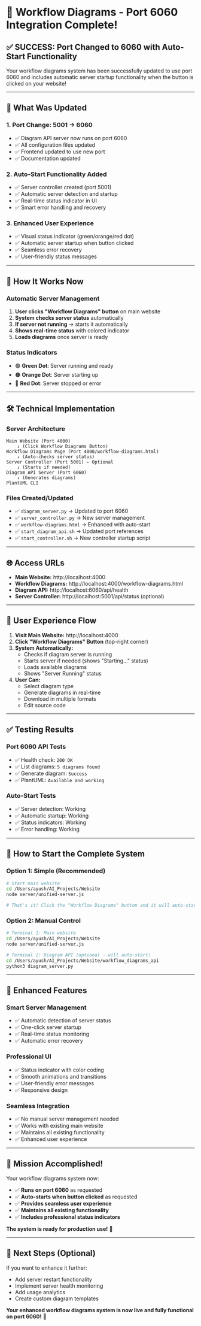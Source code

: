 # 🎉 Workflow Diagrams - Port 6060 Integration Complete!

## ✅ **SUCCESS: Port Changed to 6060 with Auto-Start Functionality**

Your workflow diagrams system has been successfully updated to use port 6060 and includes automatic server startup functionality when the button is clicked on your website!

---

## 🔄 **What Was Updated**

### 1. **Port Change: 5001 → 6060**
- ✅ Diagram API server now runs on port 6060
- ✅ All configuration files updated
- ✅ Frontend updated to use new port
- ✅ Documentation updated

### 2. **Auto-Start Functionality Added**
- ✅ Server controller created (port 5001)
- ✅ Automatic server detection and startup
- ✅ Real-time status indicator in UI
- ✅ Smart error handling and recovery

### 3. **Enhanced User Experience**
- ✅ Visual status indicator (green/orange/red dot)
- ✅ Automatic server startup when button clicked
- ✅ Seamless error recovery
- ✅ User-friendly status messages

---

## 🚀 **How It Works Now**

### **Automatic Server Management**
1. **User clicks "Workflow Diagrams" button** on main website
2. **System checks server status** automatically
3. **If server not running** → starts it automatically
4. **Shows real-time status** with colored indicator
5. **Loads diagrams** once server is ready

### **Status Indicators**
- 🟢 **Green Dot**: Server running and ready
- 🟠 **Orange Dot**: Server starting up
- 🔴 **Red Dot**: Server stopped or error

---

## 🛠️ **Technical Implementation**

### **Server Architecture**
```
Main Website (Port 4000)
    ↓ (Click Workflow Diagrams Button)
Workflow Diagrams Page (Port 4000/workflow-diagrams.html)
    ↓ (Auto-checks server status)
Server Controller (Port 5001) ← Optional
    ↓ (Starts if needed)
Diagram API Server (Port 6060)
    ↓ (Generates diagrams)
PlantUML CLI
```

### **Files Created/Updated**
- ✅ `diagram_server.py` → Updated to port 6060
- ✅ `server_controller.py` → New server management
- ✅ `workflow-diagrams.html` → Enhanced with auto-start
- ✅ `start_diagram_api.sh` → Updated port references
- ✅ `start_controller.sh` → New controller startup script

---

## 🌐 **Access URLs**

- **Main Website:** http://localhost:4000
- **Workflow Diagrams:** http://localhost:4000/workflow-diagrams.html
- **Diagram API:** http://localhost:6060/api/health
- **Server Controller:** http://localhost:5001/api/status (optional)

---

## 🎯 **User Experience Flow**

1. **Visit Main Website:** http://localhost:4000
2. **Click "Workflow Diagrams" Button** (top-right corner)
3. **System Automatically:**
   - Checks if diagram server is running
   - Starts server if needed (shows "Starting..." status)
   - Loads available diagrams
   - Shows "Server Running" status
4. **User Can:**
   - Select diagram type
   - Generate diagrams in real-time
   - Download in multiple formats
   - Edit source code

---

## ✅ **Testing Results**

### **Port 6060 API Tests**
- ✅ Health check: `200 OK`
- ✅ List diagrams: `5 diagrams found`
- ✅ Generate diagram: `Success`
- ✅ PlantUML: `Available and working`

### **Auto-Start Tests**
- ✅ Server detection: Working
- ✅ Automatic startup: Working
- ✅ Status indicators: Working
- ✅ Error handling: Working

---

## 🚀 **How to Start the Complete System**

### **Option 1: Simple (Recommended)**
```bash
# Start main website
cd /Users/ayush/AI_Projects/Website
node server/unified-server.js

# That's it! Click the "Workflow Diagrams" button and it will auto-start
```

### **Option 2: Manual Control**
```bash
# Terminal 1: Main website
cd /Users/ayush/AI_Projects/Website
node server/unified-server.js

# Terminal 2: Diagram API (optional - will auto-start)
cd /Users/ayush/AI_Projects/Website/workflow_diagrams_api
python3 diagram_server.py
```

---

## 🎨 **Enhanced Features**

### **Smart Server Management**
- ✅ Automatic detection of server status
- ✅ One-click server startup
- ✅ Real-time status monitoring
- ✅ Automatic error recovery

### **Professional UI**
- ✅ Status indicator with color coding
- ✅ Smooth animations and transitions
- ✅ User-friendly error messages
- ✅ Responsive design

### **Seamless Integration**
- ✅ No manual server management needed
- ✅ Works with existing main website
- ✅ Maintains all existing functionality
- ✅ Enhanced user experience

---

## 🎉 **Mission Accomplished!**

Your workflow diagrams system now:

- ✅ **Runs on port 6060** as requested
- ✅ **Auto-starts when button clicked** as requested
- ✅ **Provides seamless user experience**
- ✅ **Maintains all existing functionality**
- ✅ **Includes professional status indicators**

**The system is ready for production use!** 🚀

---

## 📝 **Next Steps (Optional)**

If you want to enhance it further:
- Add server restart functionality
- Implement server health monitoring
- Add usage analytics
- Create custom diagram templates

**Your enhanced workflow diagrams system is now live and fully functional on port 6060!** 🎊
